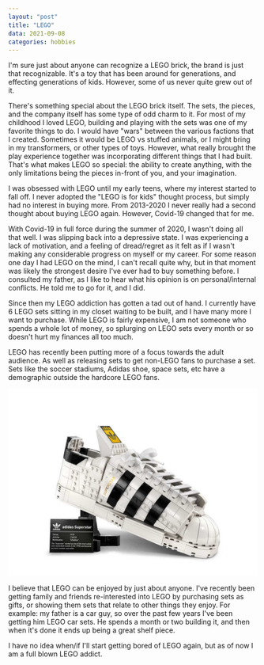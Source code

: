 ```yaml
---
layout: "post"
title: "LEGO"
data: 2021-09-08
categories: hobbies
---
```


I'm sure just about anyone can recognize a LEGO brick, the brand is just that recognizable. It's a toy that has been around for generations, and effecting generations of kids. However, some of us never quite grew out of it. 

There's something special about the LEGO brick itself. The sets, the pieces, and the company itself has some type of odd charm to it. For most of my childhood I loved LEGO, building and playing with the sets was one of my favorite things to do. I would have "wars" between the various factions that I created. Sometimes it would be LEGO vs stuffed animals, or I might bring in my transformers, or other types of toys. However, what really brought the play experience together was incorporating different things that I had built. That's what makes LEGO so special: the ability to create anything, with the only limitations being the pieces in-front of you, and your imagination. 

I was obsessed with LEGO until my early teens, where my interest started to fall off. I never adopted the "LEGO is for kids" thought process, but simply had no interest in buying more. From 2013-2020 I never really had a second thought about buying LEGO again. However, Covid-19 changed that for me.

With Covid-19 in full force during the summer of 2020, I wasn't doing all that well. I was slipping back into a depressive state. I was experiencing a lack of motivation, and a feeling of dread/regret as it felt as if I wasn't making any considerable progress on myself or my career. For some reason one day I had LEGO on the mind, I can't recall quite why, but in that moment was likely the strongest desire I've ever had to buy something before. I consulted my father, as I like to hear what his opinion is on personal/internal conflicts. He told me to go for it, and I did. 

Since then my LEGO addiction has gotten a tad out of hand. I currently have 6 LEGO sets sitting in my closet waiting to be built, and I have many more I want to purchase. While LEGO is fairly expensive, I am not someone who spends a whole lot of money, so splurging on LEGO sets every month or so doesn't hurt my finances all too much. 

LEGO has recently been putting more of a focus towards the adult audience. As well as releasing sets to get non-LEGO fans to purchase a set. Sets like the soccer stadiums, Adidas shoe, space sets, etc have a demographic outside the hardcore LEGO fans. 

![LEGO Adidas shoe](/assets/images/adidas.jpg)

I believe that LEGO can be enjoyed by just about anyone. I've recently been getting family and friends re-interested into LEGO by purchasing sets as gifts, or showing them sets that relate to other things they enjoy. For example: my father is a car guy, so over the past few years I've been getting him LEGO car sets. He spends a month or two building it, and then when it's done it ends up being a great shelf piece. 

I have no idea when/if I'll start getting bored of LEGO again, but as of now I am a full blown LEGO addict. 